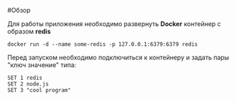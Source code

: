 #Обзор

Для работы приложения необходимо развернуть **Docker** контейнер с образом **redis**

    docker run -d --name some-redis -p 127.0.0.1:6379:6379 redis

Перед запуском необходимо подключиться к контейнеру и задать пары "ключ значение" типа:

    SET 1 redis
    SET 2 node.js
    SET 3 "cool program"

